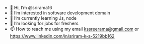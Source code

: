 - 👋 Hi, I’m @srirama16
- 👀 I’m interested in software development domain 
- 🌱 I’m currently learning Js, node
- 💞️ I’m looking for jobs for freshers 
- 📫 How to reach me using my email kssreerama@gmail.com or https://www.linkedin.com/in/sriram-k-s-5219bb162

<!---
srirama16/srirama16 is a ✨ special ✨ repository because its `README.md` (this file) appears on your GitHub profile.
You can click the Preview link to take a look at your changes.
--->






